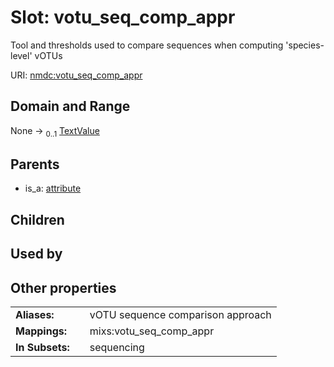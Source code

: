 
# Slot: votu_seq_comp_appr


Tool and thresholds used to compare sequences when computing 'species-level' vOTUs

URI: [nmdc:votu_seq_comp_appr](https://microbiomedata/meta/votu_seq_comp_appr)


## Domain and Range

None &#8594;  <sub>0..1</sub> [TextValue](TextValue.md)

## Parents

 *  is_a: [attribute](attribute.md)

## Children


## Used by


## Other properties

|  |  |  |
| --- | --- | --- |
| **Aliases:** | | vOTU sequence comparison approach |
| **Mappings:** | | mixs:votu_seq_comp_appr |
| **In Subsets:** | | sequencing |

